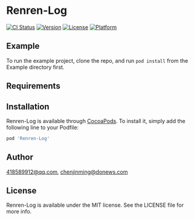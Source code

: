 # Renren-Log

[![CI Status](https://img.shields.io/travis/418589912@qq.com/Renren-Log.svg?style=flat)](https://travis-ci.org/418589912@qq.com/Renren-Log)
[![Version](https://img.shields.io/cocoapods/v/Renren-Log.svg?style=flat)](https://cocoapods.org/pods/Renren-Log)
[![License](https://img.shields.io/cocoapods/l/Renren-Log.svg?style=flat)](https://cocoapods.org/pods/Renren-Log)
[![Platform](https://img.shields.io/cocoapods/p/Renren-Log.svg?style=flat)](https://cocoapods.org/pods/Renren-Log)

## Example

To run the example project, clone the repo, and run `pod install` from the Example directory first.

## Requirements

## Installation

Renren-Log is available through [CocoaPods](https://cocoapods.org). To install
it, simply add the following line to your Podfile:

```ruby
pod 'Renren-Log'
```

## Author

418589912@qq.com, chenjinming@donews.com

## License

Renren-Log is available under the MIT license. See the LICENSE file for more info.
